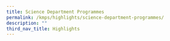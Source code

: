 ```yaml
---
title: Science Department Programmes
permalink: /kmps/highlights/science-department-programmes/
description: ""
third_nav_title: Highlights
---
```

